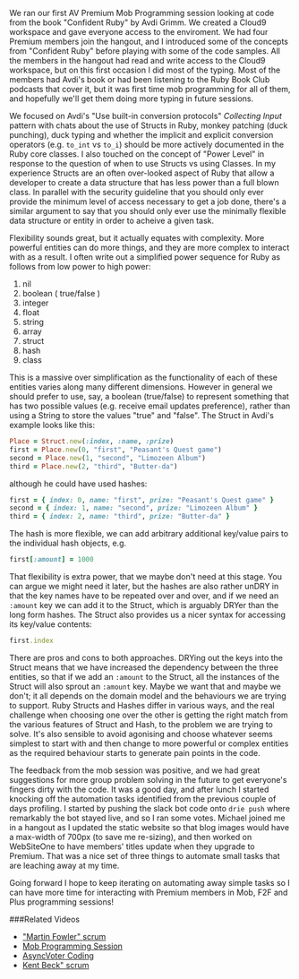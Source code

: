 We ran our first AV Premium Mob Programming session looking at code from the book "Confident Ruby" by Avdi Grimm.  We created a Cloud9 workspace and gave everyone access to the enviroment.   We had four Premium members join the hangout, and I introduced some of the concepts from "Confident Ruby" before playing with some of the code samples.  All the members in the hangout had read and write access to the Cloud9 workspace, but on this first occasion I did most of the typing.  Most of the members had Avdi's book or had been listening to the Ruby Book Club podcasts that cover it, but it was first time mob programming for all of them, and hopefully we'll get them doing more typing in future sessions.

We focused on Avdi's "Use built-in conversion protocols" *Collecting Input* pattern with chats about the use of Structs in Ruby, monkey patching (duck punching), duck typing and whether the implicit and explicit conversion operators (e.g. `to_int` vs `to_i`) should be more actively documented in the Ruby core classes.  I also touched on the concept of "Power Level" in response to the question of when to use Structs vs using Classes.  In my experience Structs are an often over-looked aspect of Ruby that allow a developer to create a data structure that has less power than a full blown class.  In parallel with the security guideline that you should only ever provide the minimum level of access necessary to get a job done, there's a similar argument to say that you should only ever use the minimally flexible data structure or entity in order to acheive a given task.

Flexibility sounds great, but it actually equates with complexity.  More powerful entities can do more things, and they are more complex to interact with as a result.  I often write out a simplified power sequence for Ruby as follows from low power to high power:

1. nil
2. boolean ( true/false )
3. integer
4. float
5. string
6. array
7. struct
8. hash
9. class

This is a massive over simplification as the functionality of each of these entities varies along many different dimensions.  However in general we should prefer to use, say, a boolean (true/false) to represent something that has two possible values (e.g. receive email updates preference), rather than using a String to store the values "true" and "false".  The Struct in Avdi's example looks like this:

```rb
Place = Struct.new(:index, :name, :prize)
first = Place.new(0, "first", "Peasant's Quest game")
second = Place.new(1, "second", "Limozeen Album")
third = Place.new(2, "third", "Butter-da")
```

although he could have used hashes:

```rb
first = { index: 0, name: "first", prize: "Peasant's Quest game" }
second = { index: 1, name: "second", prize: "Limozeen Album" }
third = { index: 2, name: "third", prize: "Butter-da" } 
```

The hash is more flexible, we can add arbitrary additional key/value pairs to the individual hash objects, e.g.

```rb
first[:amount] = 1000
```

That flexibility is extra power, that we maybe don't need at this stage.  You can argue we might need it later, but the hashes are also rather unDRY in that the key names have to be repeated over and over, and if we need an `:amount` key we can add it to the Struct, which is arguably DRYer than the long form hashes.  The Struct also provides us a nicer syntax for accessing its key/value contents:

```rb
first.index
```

There are pros and cons to both approaches.  DRYing out the keys into the Struct means that we have increased the dependency between the three entities, so that if we add an `:amount` to the Struct, all the instances of the Struct will also sprout an `:amount` key.  Maybe we want that and maybe we don't; it all depends on the domain model and the behaviours we are trying to support.  Ruby Structs and Hashes differ in various ways, and the real challenge when choosing one over the other is getting the right match from the various features of Struct and Hash, to the problem we are trying to solve.  It's also sensible to avoid agonising and choose whatever seems simplest to start with and then change to more powerful or complex entities as the required behaviour starts to generate pain points in the code.

The feedback from the mob session was positive, and we had great suggestions for more group problem solving in the future to get everyone's fingers dirty with the code.  It was a good day, and after lunch I started knocking off the automation tasks identified from the previous couple of days profiling.  I started by pushing the slack bot code onto `drie push` where remarkably the bot stayed live, and so I ran some votes.  Michael joined me in a hangout as I updated the static website so that blog images would have a max-width of 700px (to save me re-sizing), and then worked on WebSiteOne to have members' titles update when they upgrade to Premium.  That was a nice set of three things to automate small tasks that are leaching away at my time.

Going forward I hope to keep iterating on automating away simple tasks so I can have more time for interacting with Premium members in Mob, F2F and Plus programming sessions!

###Related Videos

* ["Martin Fowler" scrum](https://www.youtube.com/watch?v=5rQ-SLPjKVs)
* [Mob Programming Session](https://www.youtube.com/watch?v=L_jdimj1l3E)
* [AsyncVoter Coding](https://www.youtube.com/watch?v=dordkH0qlF0)
* [Kent Beck" scrum](https://www.youtube.com/watch?v=TI3JhhZHmyo)




